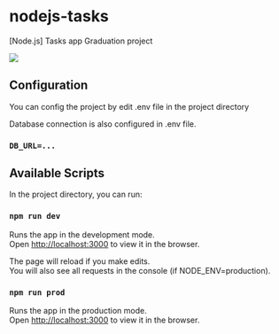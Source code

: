 # nodejs-tasks

[Node.js] Tasks app
Graduation project

![](https://i.imgur.com/41UQBas.png)

## Configuration

You can config the project by edit .env file in the project directory

Database connection is also configured in .env file.

### `DB_URL=...`

## Available Scripts

In the project directory, you can run:

### `npm run dev`

Runs the app in the development mode.<br />
Open [http://localhost:3000](http://localhost:3000) to view it in the browser.

The page will reload if you make edits.<br />
You will also see all requests in the console (if NODE_ENV=production).

### `npm run prod`

Runs the app in the production mode.<br />
Open [http://localhost:3000](http://localhost:3000) to view it in the browser.
